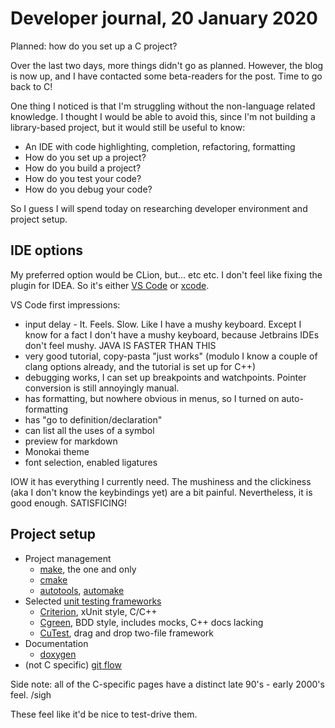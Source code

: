 # Developer journal, 20 January 2020

Planned: how do you set up a C project?

Over the last two days, more things didn't go as planned. However, the blog is
now up, and I have contacted some beta-readers for the post.
Time to go back to C!

One thing I noticed is that I'm struggling without the non-language related
knowledge. I thought I would be able to avoid this, since I'm not building
a library-based project, but it would still be useful to know:
 
- An IDE with code highlighting, completion, refactoring, formatting
- How do you set up a project?
- How do you build a project?
- How do you test your code?
- How do you debug your code?

So I guess I will spend today on researching developer environment and project
setup.

## IDE options

My preferred option would be CLion, but... etc etc. I don't feel like fixing
the plugin for IDEA. So it's either [VS Code](https://code.visualstudio.com/)
or [xcode](https://developer.apple.com/xcode/).

VS Code first impressions:

- input delay - It. Feels. Slow. Like I have a mushy keyboard. Except I know for a fact I don't
    have a mushy keyboard, because Jetbrains IDEs don't feel mushy. JAVA IS FASTER THAN THIS
- very good tutorial, copy-pasta "just works" (modulo I know a couple of clang options already,
    and the tutorial is set up for C++)
- debugging works, I can set up breakpoints and watchpoints. Pointer conversion is still
    annoyingly manual.
- has formatting, but nowhere obvious in menus, so I turned on auto-formatting
- has "go to definition/declaration"
- can list all the uses of a symbol
- preview for markdown
- Monokai theme
- font selection, enabled ligatures

IOW it has everything I currently need. The mushiness and the clickiness (aka I don't know
the keybindings yet) are a bit painful. Nevertheless, it is good enough. SATISFICING!

## Project setup

- Project management
    - [make](https://www.gnu.org/software/make/manual/make.html), the one and only
    - [cmake](https://cmake.org/cmake/help/v3.16/guide/tutorial/index.html)
    - [autotools](https://en.wikipedia.org/wiki/GNU_Autotools), [automake](https://www.gnu.org/software/automake/manual/html_node/index.html)
- Selected [unit testing frameworks](https://en.wikipedia.org/wiki/List_of_unit_testing_frameworks#C)
    - [Criterion](https://github.com/Snaipe/Criterion), xUnit style, C/C++
    - [Cgreen](https://cgreen-devs.github.io/), BDD style, includes mocks, C++ docs lacking
    - [CuTest](http://cutest.sourceforge.net/), drag and drop two-file framework
- Documentation
    - [doxygen](http://www.doxygen.nl/manual/index.html)
- (not C specific) [git flow](https://danielkummer.github.io/git-flow-cheatsheet/)

Side note: all of the C-specific pages have a distinct late 90's - early 2000's feel. /sigh

These feel like it'd be nice to test-drive them.
